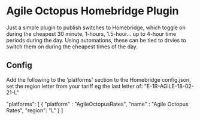 # Agile Octopus Homebridge Plugin

Just a simple plugin to publish switches to Homebridge, which toggle on during the cheapest 30 minute, 1-hours, 1.5-hour... up to 4-hour time periods during the day. Using automations, these can be tied to drvies to switch them on during the cheapest times of the day.

## Config

Add the following to the 'platforms' section to the Homebridge config.json, set the region letter from your tariff eg the last letter of: "E-1R-AGILE-18-02-21-L"

  "platforms": [
    {
      "platform" : "AgileOctopusRates",
      "name" : "Agile Octopus Rates",
      "region": "L"
    }
  ]